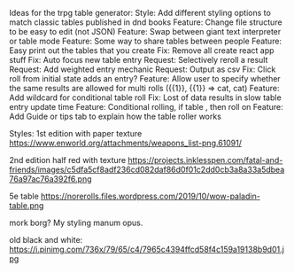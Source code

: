 Ideas for the trpg table generator:
Style:   Add different styling options to match classic tables published in dnd books
Feature: Change file structure to be easy to edit (not JSON)
Feature: Swap between giant text interpreter or table mode
Feature: Some way to share tables between people
Feature: Easy print out the tables that you create
Fix:     Remove all create react app stuff
Fix:     Auto focus new table entry
Request: Selectively reroll a result
Request: Add weighted entry mechanic
Request: Output as csv
Fix:     Click roll from initial state adds an entry?
Feature: Allow user to specify whether the same results are allowed for multi rolls ({{1}}, {{1}} => cat, cat)
Feature: Add wildcard for conditional table roll
Fix:     Lost of data results in slow table entry update time
Feature: Conditional rolling, if table <number or name>, then roll on <number or name>
Feature: Add Guide or tips tab to explain how the table roller works


Styles:
1st edition with paper texture
https://www.enworld.org/attachments/weapons_list-png.61091/

2nd edition half red with texture
https://projects.inklesspen.com/fatal-and-friends/images/c5dfa5cf8adf236cd082daf86d0f01c2dd0cb3a8a33a5dbea76a97ac76a392f6.png

5e table
https://norerolls.files.wordpress.com/2019/10/wow-paladin-table.png

mork borg?
My styling manum opus.

old black and white:
https://i.pinimg.com/736x/79/65/c4/7965c4394ffcd58f4c159a19138b9d01.jpg